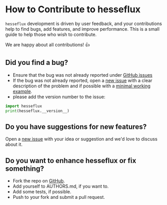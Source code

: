 # How to Contribute to hesseflux

``hesseflux`` development is driven by user feedback, and your contributions help
to find bugs, add features, and improve performance. This is a small guide to
help those who wish to contribute.

We are happy about all contributions! :thumbsup:


## Did you find a bug?

- Ensure that the bug was not already reported under [GitHub issues](https://github.com/mcuntz/hesseflux/issues)
- If the bug was not already reported, open a [new issue](https://github.com/mcuntz/hesseflux/issues)
with a clear description of the problem and if possible with a
[minimal working example](https://en.wikipedia.org/wiki/Minimal_working_example).
- please add the version number to the issue:

```python
import hesseflux
print(hesseflux.__version__)
```

## Do you have suggestions for new features?

Open a [new issue](https://github.com/mcuntz/hesseflux/issues)
with your idea or suggestion and we'd love to discuss about it.


## Do you want to enhance hesseflux or fix something?

- Fork the repo on [GitHub](https://github.com/mcuntz/hesseflux).
- Add yourself to AUTHORS.md, if you want to.
- Add some tests, if possible.
- Push to your fork and submit a pull request.
